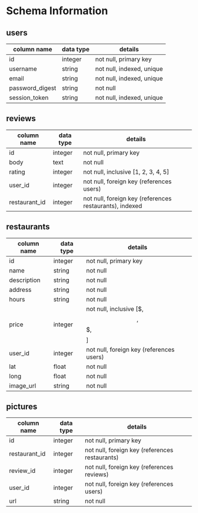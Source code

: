 # Schema Information

## users
column name     | data type | details
----------------|-----------|-----------------------
id              | integer   | not null, primary key
username        | string    | not null, indexed, unique
email           | string    | not null, indexed, unique
password_digest | string    | not null
session_token   | string    | not null, indexed, unique

## reviews
column name  | data type | details
-------------|-----------|-----------------------
id           | integer   | not null, primary key
body         | text      | not null
rating       | integer   | not null, inclusive [1, 2, 3, 4, 5]
user_id      | integer   | not null, foreign key (references users)
restaurant_id| integer   | not null, foreign key (references restaurants), indexed

## restaurants
column name | data type | details
------------|-----------|-----------------------
id          | integer   | not null, primary key
name        | string    | not null
description | string    | not null
address     | string    | not null
hours       | string    | not null
price       | integer   | not null, inclusive [$, $$, $$$, $$$$]
user_id     | integer   | not null, foreign key (references users)
lat         | float     | not null
long        | float     | not null
image_url   | string    | not null

## pictures
column name  | data type | details
-------------|-----------|-----------------------
id           | integer   | not null, primary key
restaurant_id| integer   | not null, foreign key (references restaurants)
review_id    | integer   | not null, foreign key (references reviews)
user_id      | integer   | not null, foreign key (references users)
url          | string    | not null
